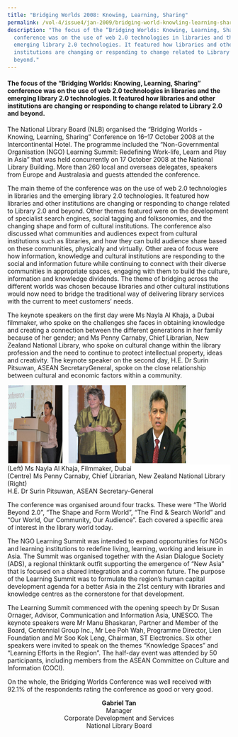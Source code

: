 ```yaml
---
title: "Bridging Worlds 2008: Knowing, Learning, Sharing"
permalink: /vol-4/issue4/jan-2009/bridging-world-knowling-learning-sharing/
description: "The focus of the “Bridging Worlds: Knowing, Learning, Sharing”
  conference was on the use of web 2.0 technologies in libraries and the
  emerging library 2.0 technologies. It featured how libraries and other
  institutions are changing or responding to change related to Library 2.0 and
  beyond."
---
```

#### The focus of the “Bridging Worlds: Knowing, Learning, Sharing” conference was on the use of web 2.0 technologies in libraries and the emerging library 2.0 technologies. It featured how libraries and other institutions are changing or responding to change related to Library 2.0 and beyond.

The National Library Board (NLB) organised the “Bridging Worlds - Knowing, Learning, Sharing” Conference on 16–17 October 2008 at the Intercontinental Hotel. The programme included the “Non-Governmental Organisation (NGO) Learning Summit: Redefining Work-life, Learn and Play in Asia” that was held concurrently on 17 October 2008 at the National Library Building. More than 260 local and overseas delegates, speakers from Europe and Australasia and guests attended the conference.

The main theme of the conference was on the use of web 2.0 technologies in libraries and the emerging library 2.0 technologies. It featured how libraries and other institutions are changing or responding to change related to Library 2.0 and beyond. Other themes featured were on the development of specialist search engines, social tagging and folksonomies, and the changing shape and form of cultural institutions. The conference also discussed what communities and audiences expect from cultural institutions such as libraries, and how they can build audience share based on these communities, physically and virtually. Other area of focus were how information, knowledge and cultural institutions are responding to the social and information future while continuing to connect with their diverse communities in appropriate spaces, engaging with them to build the culture, information and knowledge dividends. The theme of bridging across the different worlds was chosen because libraries and other cultural institutions would now need to bridge the traditional way of delivering library services with the current to meet customers’ needs.

The keynote speakers on the first day were Ms Nayla Al Khaja, a Dubai filmmaker, who spoke on the challenges she faces in obtaining knowledge and creating a connection between the different generations in her family because of her gender; and Ms Penny Carnaby, Chief Librarian, New Zealand National Library, who spoke on cultural change within the library profession and the need to continue to protect intellectual property, ideas and creativity. The keynote speaker on the second day, H.E. Dr Surin Pitsuwan, ASEAN SecretaryGeneral, spoke on the close relationship between cultural and economic factors within a community.

<img src="/images/Vol%204%20Issue%204/BridgingWorlds/photos.jpg" style="width:80%;">
 <div style="background-color: white;">(Left) Ms Nayla Al Khaja, Filmmaker, Dubai <br>  (Centre)  Ms Penny Carnaby, Chief Librarian, New Zealand National Library (Right) <br>  H.E. Dr Surin Pitsuwan, ASEAN Secretary-General</div>

The conference was organised around four tracks. These were “The World Beyond 2.0”, “The Shape and Form World”, “The Find &amp; Search World” and “Our World, Our Community, Our Audience”. Each covered a specific area of interest in the library world today.

The NGO Learning Summit was intended to expand opportunities for NGOs and learning institutions to redefine living, learning, working and leisure in Asia. The Summit was organised together with the Asian Dialogue Society (ADS), a regional thinktank outfit supporting the emergence of “New Asia” that is focused on a shared integration and a common future. The purpose of the Learning Summit was to formulate the region’s human capital development agenda for a better Asia in the 21st century with libraries and knowledge centres as the cornerstone for that development.

The Learning Summit commenced with the opening speech by Dr Susan Ornager, Advisor, Communication and Information Asia, UNESCO. The keynote speakers were Mr Manu Bhaskaran, Partner and Member of the Board, Centennial Group Inc., Mr Lee Poh Wah, Programme Director, Lien Foundation and Mr Soo Kok Leng, Chairman, ST Electronics. Six other speakers were invited to speak on the themes “Knowledge Spaces” and “Learning Efforts in the Region”. The half-day event was attended by 50 participants, including members from the ASEAN Committee on Culture and Information (COCI).

On the whole, the Bridging Worlds Conference was well received with 92.1% of the respondents rating the conference as good or very good.

<div>
<center> <b>Gabriel Tan</b> <br>Manager  <br>Corporate Development and Services <br> National Library Board</center> </div>